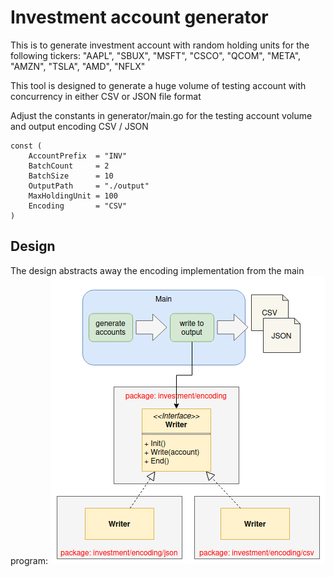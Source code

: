 # Investment account generator

This is to generate investment account with random holding units for the following tickers:
"AAPL", "SBUX", "MSFT", "CSCO", "QCOM", "META", "AMZN", "TSLA", "AMD", "NFLX"

This tool is designed to generate a huge volume of testing account with concurrency in either CSV or JSON file format

Adjust the constants in generator/main.go for the testing account volume and output encoding CSV / JSON
```
const (
	AccountPrefix  = "INV"
	BatchCount     = 2
	BatchSize      = 10
	OutputPath     = "./output"
	MaxHoldingUnit = 100
	Encoding       = "CSV"
)
```

## Design
The design abstracts away the encoding implementation from the main program:
![investment-account-generator](./images/account-generator.png)
